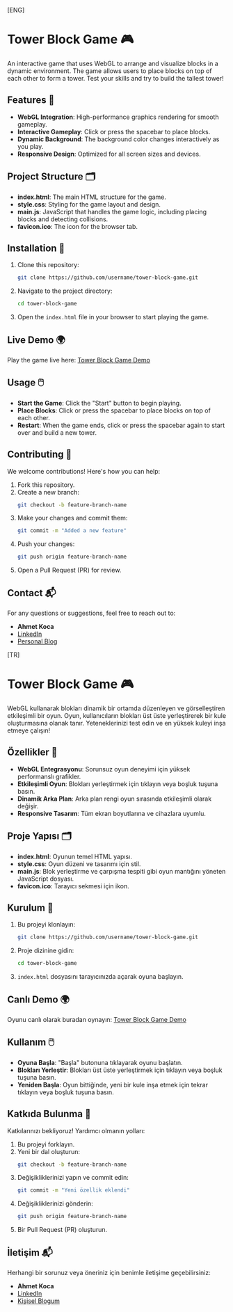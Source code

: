 [ENG]

# Tower Block Game 🎮

An interactive game that uses WebGL to arrange and visualize blocks in a dynamic environment. The game allows users to place blocks on top of each other to form a tower. Test your skills and try to build the tallest tower!

## Features 🚀
- **WebGL Integration**: High-performance graphics rendering for smooth gameplay.
- **Interactive Gameplay**: Click or press the spacebar to place blocks.
- **Dynamic Background**: The background color changes interactively as you play.
- **Responsive Design**: Optimized for all screen sizes and devices.

## Project Structure 🗂️
- **index.html**: The main HTML structure for the game.
- **style.css**: Styling for the game layout and design.
- **main.js**: JavaScript that handles the game logic, including placing blocks and detecting collisions.
- **favicon.ico**: The icon for the browser tab.

## Installation 🔧
1. Clone this repository:
   ```bash
   git clone https://github.com/username/tower-block-game.git
   ```
2. Navigate to the project directory:
   ```bash
   cd tower-block-game
   ```
3. Open the `index.html` file in your browser to start playing the game.

## Live Demo 🌍
Play the game live here: [Tower Block Game Demo](https://tower-blocks-game.vercel.app)

## Usage 🖱️
- **Start the Game**: Click the "Start" button to begin playing.
- **Place Blocks**: Click or press the spacebar to place blocks on top of each other.
- **Restart**: When the game ends, click or press the spacebar again to start over and build a new tower.

## Contributing 🤝
We welcome contributions! Here's how you can help:
1. Fork this repository.
2. Create a new branch:
   ```bash
   git checkout -b feature-branch-name
   ```
3. Make your changes and commit them:
   ```bash
   git commit -m "Added a new feature"
   ```
4. Push your changes:
   ```bash
   git push origin feature-branch-name
   ```
5. Open a Pull Request (PR) for review.

## Contact 📬
For any questions or suggestions, feel free to reach out to:

- **Ahmet Koca**  
- [LinkedIn](https://www.linkedin.com/in/ahmetkoca)  
- [Personal Blog](https://ahmetkoca.vercel.app)


[TR]


# Tower Block Game 🎮

WebGL kullanarak blokları dinamik bir ortamda düzenleyen ve görselleştiren etkileşimli bir oyun. Oyun, kullanıcıların blokları üst üste yerleştirerek bir kule oluşturmasına olanak tanır. Yeteneklerinizi test edin ve en yüksek kuleyi inşa etmeye çalışın!

## Özellikler 🚀
- **WebGL Entegrasyonu**: Sorunsuz oyun deneyimi için yüksek performanslı grafikler.
- **Etkileşimli Oyun**: Blokları yerleştirmek için tıklayın veya boşluk tuşuna basın.
- **Dinamik Arka Plan**: Arka plan rengi oyun sırasında etkileşimli olarak değişir.
- **Responsive Tasarım**: Tüm ekran boyutlarına ve cihazlara uyumlu.

## Proje Yapısı 🗂️
- **index.html**: Oyunun temel HTML yapısı.
- **style.css**: Oyun düzeni ve tasarımı için stil.
- **main.js**: Blok yerleştirme ve çarpışma tespiti gibi oyun mantığını yöneten JavaScript dosyası.
- **favicon.ico**: Tarayıcı sekmesi için ikon.

## Kurulum 🔧
1. Bu projeyi klonlayın:
   ```bash
   git clone https://github.com/username/tower-block-game.git
   ```
2. Proje dizinine gidin:
   ```bash
   cd tower-block-game
   ```
3. `index.html` dosyasını tarayıcınızda açarak oyuna başlayın.

## Canlı Demo 🌍
Oyunu canlı olarak buradan oynayın: [Tower Block Game Demo](https://tower-blocks-game.vercel.app)

## Kullanım 🖱️
- **Oyuna Başla**: "Başla" butonuna tıklayarak oyunu başlatın.
- **Blokları Yerleştir**: Blokları üst üste yerleştirmek için tıklayın veya boşluk tuşuna basın.
- **Yeniden Başla**: Oyun bittiğinde, yeni bir kule inşa etmek için tekrar tıklayın veya boşluk tuşuna basın.

## Katkıda Bulunma 🤝
Katkılarınızı bekliyoruz! Yardımcı olmanın yolları:
1. Bu projeyi forklayın.
2. Yeni bir dal oluşturun:
   ```bash
   git checkout -b feature-branch-name
   ```
3. Değişikliklerinizi yapın ve commit edin:
   ```bash
   git commit -m "Yeni özellik eklendi"
   ```
4. Değişikliklerinizi gönderin:
   ```bash
   git push origin feature-branch-name
   ```
5. Bir Pull Request (PR) oluşturun.

## İletişim 📬
Herhangi bir sorunuz veya öneriniz için benimle iletişime geçebilirsiniz:

- **Ahmet Koca**  
- [LinkedIn](https://www.linkedin.com/in/ahmetkoca)  
- [Kişisel Blogum](https://ahmetkoca.vercel.app)



